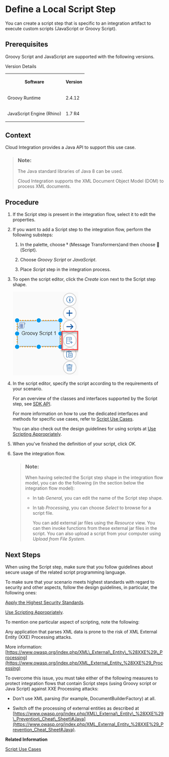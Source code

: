 <!-- loio03b32eb2c5c249f0a59bcd27c44d1e4e -->

<link rel="stylesheet" type="text/css" href="../css/sap-icons.css"/>

# Define a Local Script Step

You can create a script step that is specific to an integration artifact to execute custom scripts \(JavaScript or Groovy Script\).



<a name="loio03b32eb2c5c249f0a59bcd27c44d1e4e__prereq_ulb_qjf_2jb"/>

## Prerequisites

Groovy Script and JavaScript are supported with the following versions.

<a name="loio03b32eb2c5c249f0a59bcd27c44d1e4e__table_j31_pkf_2jb"/>Version Details


<table>
<tr>
<th valign="top">

Software



</th>
<th valign="top">

Version



</th>
</tr>
<tr>
<td valign="top">

Groovy Runtime



</td>
<td valign="top">

2.4.12



</td>
</tr>
<tr>
<td valign="top">

JavaScript Engine \(Rhino\)



</td>
<td valign="top">

1.7 R4



</td>
</tr>
</table>



## Context

Cloud Integration provides a Java API to support this use case.

> ### Note:  
> The Java standard libraries of Java 8 can be used.
> 
> Cloud Integration supports the XML Document Object Model \(DOM\) to process XML documents.



## Procedure

1.  If the Script step is present in the integration flow, select it to edit the properties.

2.  If you want to add a Script step to the integration flow, perform the following substeps:

    1.  In the palette, choose <span class="SAP-icons"></span> \(Message Transformers\)and then choose <span class="SAP-icons"></span> \(Script\).

    2.  Choose *Groovy Script* or *JavaScript*.

    3.  Place *Script* step in the integration process.


3.  To open the script editor, click the *Create* icon next to the Script step shape.

    ![](images/Script_Step_Create_dd8d09c.png)

4.  In the script editor, specify the script according to the requirements of your scenario.

    For an overview of the classes and interfaces supported by the Script step, see [SDK API](sdk-api-c5c7933.md).

    For more information on how to use the dedicated interfaces and methods for specific use cases, refer to [Script Use Cases](script-use-cases-148851b.md).

    You can also check out the design guidelines for using scripts at [Use Scripting Appropriately](use-scripting-appropriately-d4dc13c.md).

5.  When you've finished the definition of your script, click *OK*.

6.  Save the integration flow.

    > ### Note:  
    > When having selected the Script step shape in the integration flow model, you can do the following \(in the section below the integration flow model\):
    > 
    > -   In tab *General*, you can edit the name of the Script step shape.
    > 
    > -   In tab *Processing*, you can choose *Select* to browse for a script file.
    > 
    >     You can add external jar files using the *Resource* view. You can then invoke functions from these external jar files in the script. You can also upload a script from your computer using *Upload from File System*.




<a name="loio03b32eb2c5c249f0a59bcd27c44d1e4e__postreq_drj_gs4_p4b"/>

## Next Steps

When using the Script step, make sure that you follow guidelines about secure usage of the related script programming language.

To make sure that your scenario meets highest standards with regard to security and other aspects, follow the design guidelines, in particular, the following ones:

[Apply the Highest Security Standards](apply-the-highest-security-standards-201fd43.md).

[Use Scripting Appropriately](use-scripting-appropriately-d4dc13c.md).

To mention one particular aspect of scripting, note the following:

Any application that parses XML data is prone to the risk of XML External Entity \(XXE\) Processing attacks.

More information: [https://www.owasp.org/index.php/XML\_External\_Entity\_%28XXE%29\_Processing](https://www.owasp.org/index.php/XML_External_Entity_%28XXE%29_Processing)

To overcome this issue, you must take either of the following measures to protect integration flows that contain Script steps \(using Groovy script or Java Script\) against XXE Processing attacks:

-   Don't use XML parsing \(for example, DocumentBuilderFactory\) at all.

-   Switch off the processing of external entities as described at [https://www.owasp.org/index.php/XML\_External\_Entity\_%28XXE%29\_Prevention\_Cheat\_Sheet\#Java](https://www.owasp.org/index.php/XML_External_Entity_%28XXE%29_Prevention_Cheat_Sheet#Java).


**Related Information**  


[Script Use Cases](script-use-cases-148851b.md "")

